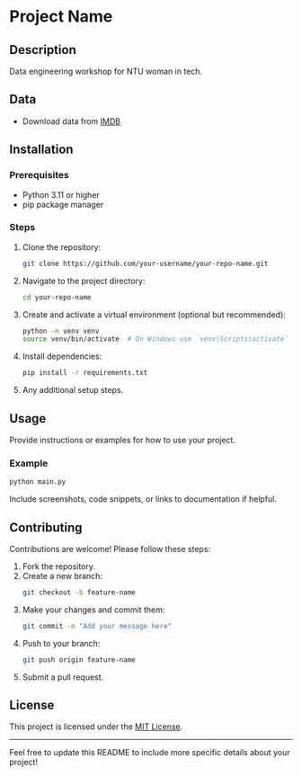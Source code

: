 # Project Name

## Description
Data engineering workshop for NTU woman in tech.


## Data
- Download data from [IMDB](https://datasets.imdbws.com/)

## Installation

### Prerequisites
- Python 3.11 or higher
- pip package manager

### Steps
1. Clone the repository:
   ```bash
   git clone https://github.com/your-username/your-repo-name.git
   ```
2. Navigate to the project directory:
   ```bash
   cd your-repo-name
   ```
3. Create and activate a virtual environment (optional but recommended):
   ```bash
   python -m venv venv
   source venv/bin/activate  # On Windows use `venv\Scripts\activate`
   ```
4. Install dependencies:
   ```bash
   pip install -r requirements.txt
   ```
5. Any additional setup steps.

## Usage
Provide instructions or examples for how to use your project.

### Example
```bash
python main.py
```
Include screenshots, code snippets, or links to documentation if helpful.

## Contributing
Contributions are welcome! Please follow these steps:
1. Fork the repository.
2. Create a new branch:
   ```bash
   git checkout -b feature-name
   ```
3. Make your changes and commit them:
   ```bash
   git commit -m "Add your message here"
   ```
4. Push to your branch:
   ```bash
   git push origin feature-name
   ```
5. Submit a pull request.

## License
This project is licensed under the [MIT License](LICENSE).

---
Feel free to update this README to include more specific details about your project!

